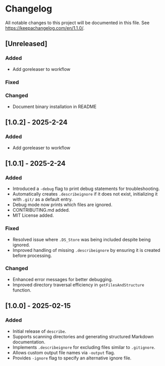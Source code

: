 # Changelog

All notable changes to this project will be documented in this file. See https://keepachangelog.com/en/1.1.0/.

## [Unreleased]
### Added
- Add goreleaser to workflow

### Fixed

### Changed
- Document binary installation in README

## [1.0.2] - 2025-2-24
### Added
- Add goreleaser to workflow

## [1.0.1] - 2025-2-24
### Added
- Introduced a `-debug` flag to print debug statements for troubleshooting.
- Automatically creates `.describeignore` if it does not exist, initializing it with `.git/` as a default entry.
- Debug mode now prints which files are ignored.
- CONTRIBUTING.md added.
- MIT License added.

### Fixed
- Resolved issue where `.DS_Store` was being included despite being ignored.
- Improved handling of missing `.describeignore` by ensuring it is created before processing.

### Changed
- Enhanced error messages for better debugging.
- Improved directory traversal efficiency in `getFilesAndStructure` function.

## [1.0.0] - 2025-02-15
### Added
- Initial release of `describe`.
- Supports scanning directories and generating structured Markdown documentation.
- Implements `.describeignore` for excluding files similar to `.gitignore`.
- Allows custom output file names via `-output` flag.
- Provides `-ignore` flag to specify an alternative ignore file.

